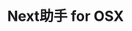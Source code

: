 ---
layout: post
title: "Next助手 for OSX"
featured-img: 2018-03-28-05
target:  
draft: true
link: "app/next"
summary: "基于Electron框架开发的OSX桌面助手小工具"
---